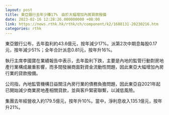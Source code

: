 ```yaml
---
layout: post
title: 東亞銀行去年少賺17%　由於大幅增加內房貸款撥備
date: 2023-02-16 12:28:26.000000000 +08:00
link: https://news.rthk.hk/rthk/ch/component/k2/1688131-20230216.htm
categories: rthk
---
```


東亞銀行公布，去年盈利約43.6億元，按年減少17%。派第2次中期息每股0.17元，按年減少51%；全年合計派息0.81元，按年升16%。

執行主席李國寶在業績報告中表示，去年盈利下跌，主要是內地的監管行動對房地產行業構成嚴重影響，而多間發展商面對資金流動性問題，因此東亞大幅增加內房行業的貸款撥備。

公司指，內地監管機構日益關注內房行業的債務負擔問題，因此東亞自2021年起已開始減少商業房地產相關貸款，並與客戶緊密聯繫，以減低風險。

集團去年經營收入約179.5億元，按年升10%。當中，淨利息收入135.1億元，按年升21%。
